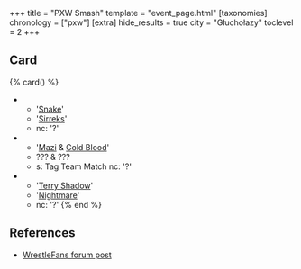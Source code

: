 +++
title = "PXW Smash"
template = "event_page.html"
[taxonomies]
chronology = ["pxw"]
[extra]
hide_results = true
city = "Głuchołazy"
toclevel = 2
+++

## Card

{% card() %}
- - '[Snake](@/w/snake.md)'
  - '[Sirreks](@/w/sirreks.md)'
  - nc: '?'
- - '[Mazi](@/w/mazi.md) & [Cold Blood](@/w/cold-blood.md)'
  - ??? & ???
  - s: Tag Team Match
    nc: '?'
- - '[Terry Shadow](@/w/shadow.md)'
  - '[Nightmare](@/w/nightmare.md)'
  - nc: '?'
{% end %}


## References

* [WrestleFans forum post](https://wrestlefans.pl/forum/viewtopic.php?f=247&t=24203)
